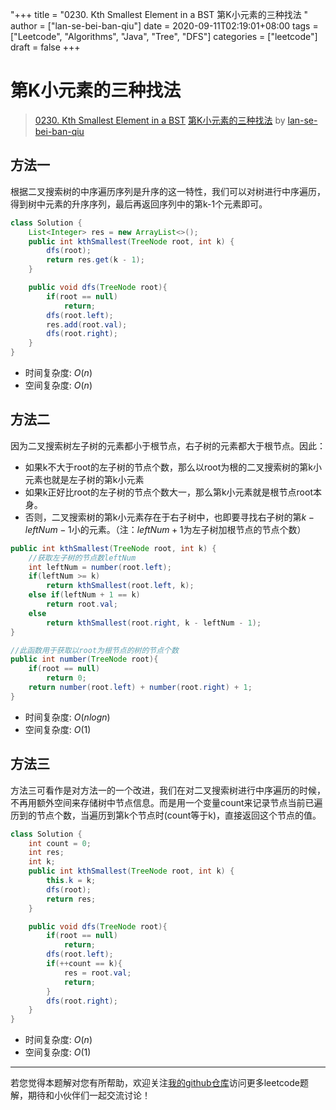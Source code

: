"+++
title = "0230. Kth Smallest Element in a BST 第K小元素的三种找法 "
author = ["lan-se-bei-ban-qiu"]
date = 2020-09-11T02:19:01+08:00
tags = ["Leetcode", "Algorithms", "Java", "Tree", "DFS"]
categories = ["leetcode"]
draft = false
+++

# 第K小元素的三种找法

> [0230. Kth Smallest Element in a BST](https://leetcode-cn.com/problems/kth-smallest-element-in-a-bst/)
> [第K小元素的三种找法](https://leetcode-cn.com/problems/kth-smallest-element-in-a-bst/solution/di-kxiao-yuan-su-de-san-chong-zhao-fa-by-lan-se-2/) by [lan-se-bei-ban-qiu](https://leetcode-cn.com/u/lan-se-bei-ban-qiu/)

## 方法一
根据二叉搜索树的中序遍历序列是升序的这一特性，我们可以对树进行中序遍历，得到树中元素的升序序列，最后再返回序列中的第k-1个元素即可。
```java
class Solution {
    List<Integer> res = new ArrayList<>();
    public int kthSmallest(TreeNode root, int k) {
        dfs(root);
        return res.get(k - 1);
    }

    public void dfs(TreeNode root){
        if(root == null)
            return;
        dfs(root.left);
        res.add(root.val);
        dfs(root.right);
    }
}
```

* 时间复杂度: $O(n)$
* 空间复杂度: $O(n)$

## 方法二
因为二叉搜索树左子树的元素都小于根节点，右子树的元素都大于根节点。因此：  
* 如果k不大于root的左子树的节点个数，那么以root为根的二叉搜索树的第k小元素也就是左子树的第k小元素
* 如果k正好比root的左子树的节点个数大一，那么第k小元素就是根节点root本身。
* 否则，二叉搜索树的第k小元素存在于右子树中，也即要寻找右子树的第$k - leftNum - 1$小的元素。（注：$leftNum+1$为左子树加根节点的节点个数）
```java
public int kthSmallest(TreeNode root, int k) {
    //获取左子树的节点数leftNum
    int leftNum = number(root.left);
    if(leftNum >= k)
        return kthSmallest(root.left, k);
    else if(leftNum + 1 == k)
        return root.val;
    else
        return kthSmallest(root.right, k - leftNum - 1);
}

//此函数用于获取以root为根节点的树的节点个数
public int number(TreeNode root){
    if(root == null)
        return 0;
    return number(root.left) + number(root.right) + 1;
}
```

* 时间复杂度: $O(nlogn)$
* 空间复杂度: $O(1)$

## 方法三
方法三可看作是对方法一的一个改进，我们在对二叉搜索树进行中序遍历的时候，不再用额外空间来存储树中节点信息。而是用一个变量count来记录节点当前已遍历到的节点个数，当遍历到第k个节点时(count等于k)，直接返回这个节点的值。
```java
class Solution {
    int count = 0;
    int res;
    int k;
    public int kthSmallest(TreeNode root, int k) {
        this.k = k;
        dfs(root);
        return res;
    }

    public void dfs(TreeNode root){
        if(root == null)
            return;
        dfs(root.left);
        if(++count == k){
            res = root.val;
            return;
        }
        dfs(root.right);
    }
}
```

* 时间复杂度: $O(n)$
* 空间复杂度: $O(1)$

---
若您觉得本题解对您有所帮助，欢迎关注[我的github仓库](https://github.com/wyh317/Leetcode)访问更多leetcode题解，期待和小伙伴们一起交流讨论！
